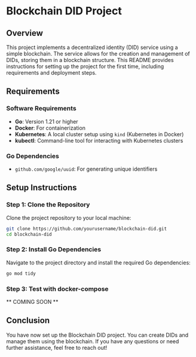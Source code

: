 # Blockchain DID Project

## Overview
This project implements a decentralized identity (DID) service using a simple blockchain. The service allows for the creation and management of DIDs, storing them in a blockchain structure. This README provides instructions for setting up the project for the first time, including requirements and deployment steps.

## Requirements

### Software Requirements
- **Go**: Version 1.21 or higher
- **Docker**: For containerization
- **Kubernetes**: A local cluster setup using `kind` (Kubernetes in Docker)
- **kubectl**: Command-line tool for interacting with Kubernetes clusters

### Go Dependencies
- `github.com/google/uuid`: For generating unique identifiers

## Setup Instructions

### Step 1: Clone the Repository
Clone the project repository to your local machine:

```bash
git clone https://github.com/yourusername/blockchain-did.git
cd blockchain-did
```

### Step 2: Install Go Dependencies
Navigate to the project directory and install the required Go dependencies:

```bash
go mod tidy
```

### Step 3: Test with docker-compose

** COMING SOON **

## Conclusion
You have now set up the Blockchain DID project. You can create DIDs and manage them using the blockchain. If you have any questions or need further assistance, feel free to reach out!
